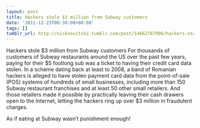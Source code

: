 ```yaml
---
layout: post
title: Hackers stole $3 million from Subway customers
date: '2011-12-23T00:30:08+00:00'
tags: []
tumblr_url: http://nicknovitski.tumblr.com/post/14662787996/hackers-stole-3-million-from-subway-customers
---
```

Hackers stole $3 million from Subway customers
For thousands of customers of Subway restaurants around the US over the past few years, paying for their $5 footlong sub was a ticket to having their credit card data stolen. In a scheme dating back at least to 2008, a band of Romanian hackers is alleged to have stolen payment card data from the point-of-sale (POS) systems of hundreds of small businesses, including more than 150 Subway restaurant franchises and at least 50 other small retailers. And those retailers made it possible by practically leaving their cash drawers open to the Internet, letting the hackers ring up over $3 million in fraudulent charges.

As if eating at Subway wasn’t punishment enough!
